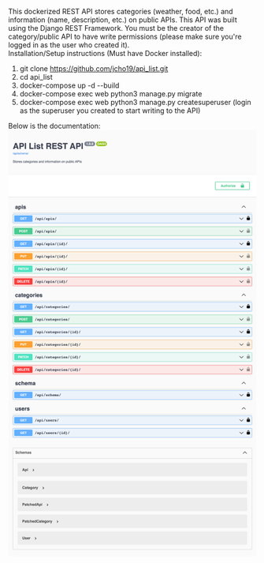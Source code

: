 This dockerized REST API stores categories (weather, food, etc.) and information (name, description, etc.) on public APIs.
This API was built using the Django REST Framework. 
You must be the creator of the category/public API to have write permissions (please make sure you're logged in as the user who created it). <br />
Installation/Setup instructions (Must have Docker installed):
1. git clone https://github.com/jcho19/api_list.git
2. cd api_list
3. docker-compose up -d --build 
4. docker-compose exec web python3 manage.py migrate
5. docker-compose exec web python3 manage.py createsuperuser (login as the superuser you created to start writing to the API)

Below is the documentation:
![Alt text](api_schema_swagger-ui_.png "Documentation")


